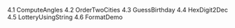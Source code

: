 4.1 ComputeAngles
4.2 OrderTwoCities
4.3 GuessBirthday
4.4 HexDigit2Dec
4.5 LotteryUsingString
4.6 FormatDemo